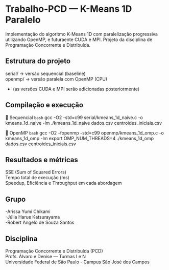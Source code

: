 # Trabalho-PCD — K-Means 1D Paralelo
Implementação do algoritmo K-Means 1D com paralelização progressiva utilizando OpenMP, e futuraente CUDA e MPI. 
Projeto da disciplina de Programação Concorrente e Distribuída.

## Estrutura do projeto
serial/ → versão sequencial (baseline)  
openmp/ → versão paralela com OpenMP (CPU)  
- (as versões CUDA e MPI serão adicionadas posteriormente)  

## Compilação e execução
🔹 Sequencial
```bash```
gcc -O2 -std=c99 serial/kmeans_1d_naive.c -o kmeans_1d_naive -lm
./kmeans_1d_naive dados.csv centroides_iniciais.csv

🔹 OpenMP
```bash```
gcc -O2 -fopenmp -std=c99 openmp/kmeans_1d_omp.c -o kmeans_1d_omp -lm
export OMP_NUM_THREADS=4 ./kmeans_1d_omp dados.csv centroides_iniciais.csv

## Resultados e métricas
SSE (Sum of Squared Errors)  
Tempo total de execução (ms)  
Speedup, Eficiência e Throughput em cada abordagem  


## Grupo
-Arissa Yumi Chikami  
-Júlia Harue Katsurayama  
-Robert Angelo de Souza Santos  

## Disciplina

Programação Concorrente e Distribuída (PCD)  
Profs. Álvaro e Denise — Turmas I e N  
Universidade Federal de São Paulo - Campus São José dos 
Campos  




